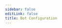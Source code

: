 ```yaml
---
sidebar: false
editLink: false
title: Bot Configuration
---
```

<template>
  <div id="setting">
    <h1>Bot Configuration</h1>
    <div class="custom-block alert warning" v-if="alert == 1">
      <p class="custom-block-title">No Configuration Loaded!</p>
      <p>It is recommended to open this page using the bot's <code>/s</code> command.</p>
    </div>
    <div class="custom-block danger" v-else-if="alert == 2">
      <p class="custom-block-title">Your configuration file might be outdated (Generated at {{ new Date(bot_confiuration_time).toString().split(' (')[0] }})
      </p>
      <p>Please send the <code>/s</code> command to the bot to open this configuration page.</p>
    </div>
    <blockquote>Please agree to the bot's privacy policy before proceeding with the configuration.</blockquote>
    <div id="format">
      <h2>Message Format Configuration</h2>
      <blockquote>
        Here you can customize the bot's response message format.
        <br>
        Please note the character count of your custom text format. Messages that are too long cannot be sent.
      </blockquote>
      <div id="template">
        <p style="text-align: center;">Default Templates (Click to apply)</p>
        <div class="cards container">
          <div v-for="template in template_list" class="card container" @click="current_templates[mode]=template">
              <span v-html="format(template)"></span>
            </div>
        </div>
        <p style="text-align: center;">Current Preview</p>
        <div id="customtemplate">
          <div class="card" style="margin: auto;">
            <div style="text-align: center;">
              <img src="./img/67953985_p0.jpg"> </div>
            <span class="container" v-html="format(current_templates[mode])"></span>
          </div>
          <div style="text-align: center; margin-bottom: 10px;">
            <button @click="mode = 'message'">Edit Normal Template</button>
            <button @click="mode = 'inline'">Edit Inline Template</button>
            <button @click="mode = 'mediagroup_message'">Edit mediagroup Template</button>
          </div>
          <div class="textareacard">
            <textarea v-model="current_templates[mode]"></textarea>
          </div>
          <div class="custom-block danger">
            <p>Please note that Telegram's MarkdownV2 template engine uses <strong>strict validation</strong>. You need to use a backslash <code>\</code> to escape the following characters for them to display correctly:</p>
            <p>Characters that must be escaped: <code>_ * [ ] ( ) ~ ` > # + - = | { } . !</code></p>
            <p>For example, the following text:</p>
            <pre><code>_ * [ ] ( ) ~ ` > # + - = | { } . !</code></pre>
            <p>Should be escaped as:</p>
            <pre><code>\_ \* \[ \] \( \) \~ \` \> \# \+ \- \= \| \{ \} \. \!</code></pre>
            <p>This way, they will be displayed correctly in Telegram.</p>
          </div>
          <details class="custom-block details">
            <summary>Format Help</summary>
            <p>
              Telegram's Markdown only supports the following: <br>
              ** __ []() ```<br>
              You need to be aware of these limitations before customizing.<br>
              Need to display links?<br>
              Just follow the Markdown format: <code>[Title](Link)</code>.<br>
              For others, you can modify based on the default template examples.<br><br>
              Here, variables are enclosed in `%%`. You can add text before and after the variable name using `|` as a separator.<br>
              Example: <code>%Link:|url|?233%</code> -> Link: [https://www.pixiv.net/artworks/123?233](https://www.pixiv.net/artworks/123?233)<br>
              If you want to display a literal `|`, please add `\` before it to escape it.<br>
              <code>%Link:\||url|\|?233%</code> -> Link:\| [https://www.pixiv.net/artworks/123](https://www.pixiv.net/artworks/123)\|?233%<br><br>
              <strong>Currently available variables are:</strong>
            </p>
            <table>
              <thead>
                <tr>
                  <th>Variable</th>
                  <th>Description</th>
                </tr>
              </thead>
              <tbody>
                <tr><td><code>%title%</code></td><td>Artwork Title</td></tr>
                <tr><td><code>%description%</code></td><td>Artwork Description</td></tr>
                <tr><td><code>%id%</code></td><td>Artwork ID</td></tr>
                <tr><td><code>%url%</code></td><td>Artwork URL [https://www.pixiv.net/artworks/:id](https://www.pixiv.net/artworks/:id)</td></tr>
                <tr><td><code>%tags%</code></td><td>Artwork Tags</td></tr>
                <tr><td><code>%AI%</code></td><td>Is AI Artwork?</td></tr>
                <tr><td><code>%NSFW%</code></td><td>Is NSFW Artwork?</td></tr>
                <tr><td><code>%author_id%</code></td><td>Author ID</td></tr>
                <tr><td><code>%author_url%</code></td><td>Author URL</td></tr>
                <tr><td><code>%author_name%</code></td><td>Author Name</td></tr>
                <tr><td><code>%p%</code></td><td>Shows current page for multi-page works. Format: Current p / Total p (e.g., 1/2)</td></tr>
                <tr><td><code>%mid%</code></td><td>Variable specific to +sc mode</td></tr>
              </tbody>
            </table>
          </details>
        </div>
      </div>
    </div>
    <div id="save">
      <a target="_tshare" :href="'tg://msg_url?url=' + encodeURIComponent(raw_config)">Save Changes</a>
      <p>For anonymity and to keep this page static, saving changes requires you to send the command to the bot. If the button above doesn't redirect you to Telegram and pre-fill the message for Pixiv_bot, please manually copy the text below and send it to the bot.</p>
      <div class="textareacard">
        <textarea v-model="raw_config" readonly style="resize: none;"></textarea>
      </div>
      <p>For Debugging</p>
      <div class="textareacard">
        <textarea v-model="json_config" readonly style="resize: none;"></textarea>
      </div>
    </div>
  </div>
</template>

<script>
  const default_template_list = {
        message: '%\\#NSFW |NSFW%%\\#AI |AI%[%title%](%url%) / [%author_name%](%author_url%)% |p%'
            + '%\n|tags%'
            + '%\n>|description%',
        // single caption
        mediagroup_message: '[%mid| %%title%% |p%](%url%)'
            + '%\n|tags%',
        inline: '%\\#NSFW |NSFW%%\\#AI |AI%[%title%](%url%) / [%author_name%](%author_url%)% |p%'
            + '%\n|tags%'
            + '%\n>|description%'
  }
  let md = new require('markdown-it')()
  export default {
    data: () => ({
      alert: 0,
      bot_confiuration_time: 0,
      template_list: [
        '%\\#NSFW |NSFW%%\\#AI |AI%%title% \\| %author_name% \\#pixiv [%url%](%url%) %p%%\n|tags%%\n|description%',
        '%\\#NSFW |NSFW%%\\#AI |AI%[%title%](%url%) / [%author_name%](%author_url%)% |p%%\n|tags%%\n|description%',
        '%\\#NSFW |NSFW%%\\#AI |AI%[%title%](%url%) / %id\=|id% / [%author_name%](%author_url%) %p%%\n|tags%%\n|description%',
        '%\\#NSFW |NSFW%%\\#AI |AI%%title% \\| %author_name% \\#pixiv [%url%](%url%) %p%%\n|tags%%\n>|description%',
        '%\\#NSFW |NSFW%%\\#AI |AI%[%title%](%url%) / [%author_name%](%author_url%)% |p%%\n|tags%%\n>|description%',
        '%\\#NSFW |NSFW%%\\#AI |AI%[%title%](%url%) / %id\=|id% / [%author_name%](%author_url%) %p%%\n|tags%%\n>|description%'
      ],
      mode: 'message',
      current_templates: {...default_template_list},
      json_config: '',
      raw_config: ''
    }),
    methods: {
      format(template = false, mode = 'message') {
        const content = format({ "ai": true, description: "description line1 \ndescription line2", "original_urls": [1, 2, 3, 4], "id": "67953985", "title": "XX:Me", "author_name": "rumikuu", "author_id": "3654183", "inline": [], "tags": ["DARLINGintheFRANXX", "ゼロツー", "ココロ", "ミク", "イクノ", "xx:me", "トリカゴ"], "nsfw": true }, {
          remove_caption: false,
          telegraph: false,
          tags: true,
          description: true,
          show_id: true,
          c_show_id: true,
          setting: {
            format: {
              message: template,
              inline: template
            }
          }
        }, 'message', 1,1).replaceAll('\n', '  \n')
        console.log(content)
        return md.render(content)
      },
      save() {
        let d = {
          format: {
            message: this.current_templates.message,
            inline: this.current_templates.inline,
            mediagroup_message: this.current_templates.mediagroup_message
          },
          time: this.bot_confiuration_time
        }
        this.json_config = JSON.stringify(d)
        this.raw_config = encodeUnicode(this.json_config)
        sessionStorage.s = this.raw_config
      }
    },
    watch: {
      ['current_templates.message']: function () {
        this.save()
      },
      ['current_templates.inline']: function () {
        this.save()
      },
      ['current_templates.mediagroup_message']: function () {
        this.save()
      }
    },
    mounted() {
      // load configure from hash
      let hash = location.hash.substr(1)
      if (sessionStorage.s && (!hash || hash.length < 10)) {
        hash = sessionStorage.s
      }
      try {
        location.hash = '#'
        let setting = {}
        if (setting = JSON.parse(decodeUnicode(hash))) {
          // this.current_template = setting.format.message
          this.current_templates.message = setting.format.message
          this.current_templates.message = setting.format.inline
          this.current_templates.mediagroup_message = setting.format.mediagroup_message
          this.bot_confiuration_time = setting.time
          if (+new Date() - setting.time > 120000 && setting.time !== undefined && setting.time !== 0) { // time - bot generate time > 120s
            this.alert = 2
          }
        }
      } catch (error) {
        this.alert = 1
        console.warn(error, hash)
      }
    }
  }
function format(td,flag,mode='message',p,mid){let template='';let result='';if(flag.remove_caption){return ''}if(flag.telegraph){if(p==0){template=df.format.telegraph;mode='telegraph'}}else if(!flag.setting.format[mode]){template=df.format[mode];if(!template){template=df.format.message}}else{template=flag.setting.format[mode]}template=template.replaceAll('\\|','\uff69');let replace_list={title:td.title.trim(),url:`https://www.pixiv.net/artworks/${td.id }`,NSFW:td.nsfw,AI:td.ai,author_id:td.author_id,author_url:`https://www.pixiv.net/users/${td.author_id }`,author_name:td.author_name.trim()};if(td){if(flag.show_id){replace_list.id=td.id}if(flag.description){replace_list.description=td.description}if(td.imgs_&&td.imgs_.size&&td.imgs_.size.length>1&&p!==-1){replace_list.p=`${(p+1)}/${td.imgs_.size.length }`}else{replace_list.p=false}if(flag.tags&&td.tags.length>0){replace_list.tags='#'+td.tags.join(' #')}if(flag.single_caption){replace_list.mid=mid}}let i=0;const len=template.length;const key_list=Object.keys(replace_list);while(i<len){const percent_index=template.indexOf('%',i);if(percent_index===-1){result+=template.substring(i);break}result+=template.substring(i,percent_index);const endpercent_index=template.indexOf('%',percent_index+1);if(endpercent_index===-1){result+='%';i=percent_index+1;continue}const placeholderContent=template.substring(percent_index+1,endpercent_index);let replacement='';const s=placeholderContent.split('|');let prefix='';let key='';let suffix='';if(key_list.includes(s[0])){key=s[0];if(s[1]){suffix=s[1]}}else if(key_list.includes(s[1])){prefix=s[0];key=s[1];if(s[2]){suffix=s[2]}}else{i=endpercent_index+1;continue}let dataValue=replace_list[key];if(typeof dataValue==='boolean'){if(dataValue){replacement=prefix+suffix}}else if(dataValue!==undefined){if(prefix.endsWith('\n>')){replacement=prefix+escape_markdownV2(dataValue).split('\n').map((line, i) =>(i===0?'':'>')+line).join('\n')+suffix}else{replacement=prefix+escape_markdownV2(dataValue)+suffix}}result+=replacement;i=endpercent_index+1}return result.replaceAll('\uff69','\|')}
function escape_markdownV2(str){if(typeof str!=='string'){if(!str){return ''}str=String(str)}const markdown_escape_regex=/([_*\[\]()~`>#+\-=|{}.!])/g;return str.replace(markdown_escape_regex,'\\$1')}
function decodeUnicode(str) { return decodeURIComponent(atob(str).split('').map(function (c) { return '%' + ('00' + c.charCodeAt(0).toString(16)).slice(-2) }).join('')) }
function encodeUnicode(str) { return btoa(encodeURIComponent(str).replace(/%([0-9A-F]{2})/g, function toSolidBytes(match, p1) { return String.fromCharCode('0x' + p1) })) }
</script>
<style>
  p {
    overflow: hidden;
  }
</style>